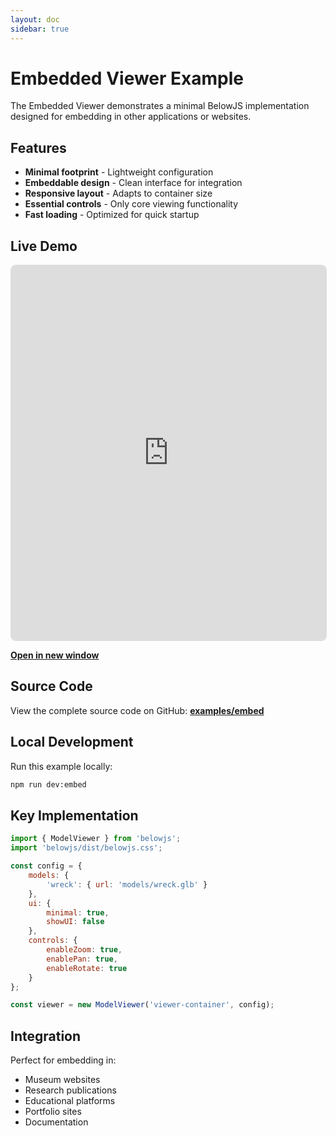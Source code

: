 ```yaml
---
layout: doc
sidebar: true
---
```


# Embedded Viewer Example

The Embedded Viewer demonstrates a minimal BelowJS implementation designed for embedding in other applications or websites.

## Features

- **Minimal footprint** - Lightweight configuration
- **Embeddable design** - Clean interface for integration
- **Responsive layout** - Adapts to container size
- **Essential controls** - Only core viewing functionality
- **Fast loading** - Optimized for quick startup

## Live Demo

<iframe 
  src="https://patrick-morrison.github.io/belowjs/examples/embed/" 
  style="width: 100%; height: 600px; border: 1px solid #ddd; border-radius: 8px;"
  title="BelowJS Embedded Viewer Demo">
</iframe>

**[Open in new window](https://patrick-morrison.github.io/belowjs/examples/embed/)**

## Source Code

View the complete source code on GitHub: **[examples/embed](https://github.com/patrick-morrison/belowjs/tree/main/examples/embed)**

## Local Development

Run this example locally:

```bash
npm run dev:embed
```

## Key Implementation

```javascript
import { ModelViewer } from 'belowjs';
import 'belowjs/dist/belowjs.css';

const config = {
    models: {
        'wreck': { url: 'models/wreck.glb' }
    },
    ui: {
        minimal: true,
        showUI: false
    },
    controls: {
        enableZoom: true,
        enablePan: true,
        enableRotate: true
    }
};

const viewer = new ModelViewer('viewer-container', config);
```

## Integration

Perfect for embedding in:
- Museum websites
- Research publications
- Educational platforms
- Portfolio sites
- Documentation
